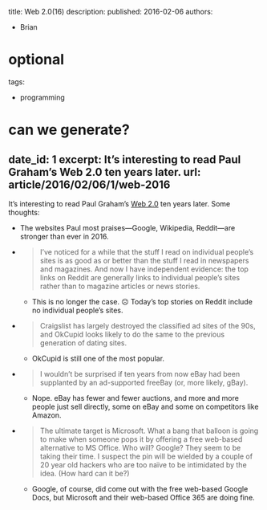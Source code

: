 title: Web 2.0(16)
description: 
published: 2016-02-06
authors:
  - Brian

# optional
tags: 
  - programming

# can we generate?
date_id: 1
excerpt: It’s interesting to read Paul Graham’s Web 2.0 ten years later.
url: article/2016/02/06/1/web-2016
---
It’s interesting to read Paul Graham’s [Web 2.0](http://www.paulgraham.com/web20.html) ten years later. Some thoughts:

- The websites Paul most praises—Google, Wikipedia, Reddit—are stronger than ever in 2016.
- > I’ve noticed for a while that the stuff I read on individual people’s sites is as good as or better than the stuff I read in newspapers and magazines. And now I have independent evidence: the top links on Reddit are generally links to individual people’s sites rather than to magazine articles or news stories.
  - This is no longer the case. ☹️ Today’s top stories on Reddit include no individual people’s sites.
- > Craigslist has largely destroyed the classified ad sites of the 90s, and OkCupid looks likely to do the same to the previous generation of dating sites.
  - OkCupid is still one of the most popular.
- > I wouldn’t be surprised if ten years from now eBay had been supplanted by an ad-supported freeBay (or, more likely, gBay).
  - Nope. eBay has fewer and fewer auctions, and more and more people just sell directly, some on eBay and some on competitors like Amazon.
- > The ultimate target is Microsoft. What a bang that balloon is going to make when someone pops it by offering a free web-based alternative to MS Office. Who will? Google? They seem to be taking their time. I suspect the pin will be wielded by a couple of 20 year old hackers who are too naïve to be intimidated by the idea. (How hard can it be?)
  - Google, of course, did come out with the free web-based Google Docs, but Microsoft and their web-based Office 365 are doing fine.